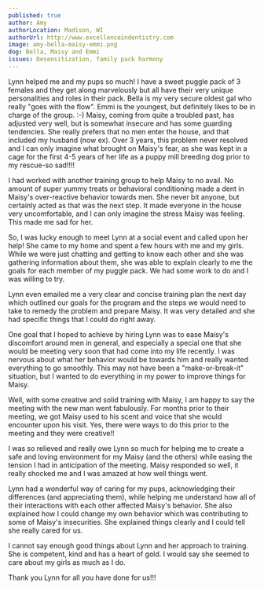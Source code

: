 ```yaml
---
published: true
author: Amy
authorLocation: Madison, WI
authorUrl: http://www.excellenceindentistry.com
image: amy-bella-maisy-emmi.png
dog: Bella, Maisy and Emmi
issues: Desensitization, family pack harmony
---
```


Lynn helped me and my pups so much! I have a sweet puggle pack of 3 females and they get along marvelously but all have their very unique personalities and roles in their pack. Bella is my very secure oldest gal who really "goes with the flow". Emmi is the youngest, but definitely likes to be in charge of the group. :-) Maisy, coming from quite a troubled past, has adjusted very well, but is somewhat insecure and has some guarding tendencies. She really prefers that no men enter the house, and that included my husband (now ex). Over 3 years, this problem never resolved and I can only imagine what brought on Maisy's fear, as she was kept in a cage for the first 4-5 years of her life as a puppy mill breeding dog prior to my rescue-so sad!!!!

I had worked with another training group to help Maisy to no avail. No amount of super yummy treats or behavioral conditioning made a dent in Maisy's over-reactive behavior towards men. She never bit anyone, but certainly acted as that was the next step. It made everyone in the house very uncomfortable, and I can only imagine the stress Maisy was feeling.  This made me sad for her.

So, I was lucky enough to meet Lynn at a social event and called upon her help!  She came to my home and spent a few hours with me and my girls. While we were just chatting and getting to know each other and she was gathering information about them, she was able to explain clearly to me the goals for each member of my puggle pack. We had some work to do and I was willing to try.

Lynn even emailed me a very clear and concise training plan the next day which outlined our goals for the program and the steps we would need to take to remedy the problem and prepare Maisy. It was very detailed and she had specific things that I could do right away.

One goal that I hoped to achieve by hiring Lynn was to ease Maisy's discomfort around men in general, and especially a special one that she would be meeting very soon that had come into my life recently. I was nervous about what her behavior would be towards him and really wanted everything to go smoothly. This may not have been a "make-or-break-it" situation, but I wanted to do everything in my power to improve things for Maisy.

Well, with some creative and solid training with Maisy, I am happy to say the meeting with the new man went fabulously. For months prior to their meeting, we got Maisy used to his scent and voice that she would encounter upon his visit. Yes, there were ways to do this prior to the meeting and they were creative!!

I was so relieved and really owe Lynn so much for helping me to create a safe and loving environment for my Maisy (and the others) while easing the tension I had in anticipation of the meeting.  Maisy responded so well, it really shocked me and I was amazed at how well things went.

Lynn had a wonderful way of caring for my pups, acknowledging their differences (and appreciating them), while helping me understand how all of their interactions with each other affected Maisy's behavior. She also explained how I could change my own behavior which was contributing to some of Maisy's insecurities. She explained things clearly and I could tell she really cared for us.

I cannot say enough good things about Lynn and her approach to training. She is competent, kind and has a heart of gold. I would say she seemed to care about my girls as much as I do.

Thank you Lynn for all you have done for us!!!
